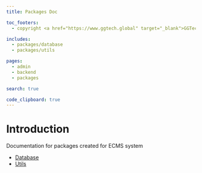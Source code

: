 ```yaml
---
title: Packages Doc

toc_footers:
  - copyright <a href="https://www.ggtech.global" target="_blank">GGTech</a> 2021 ©

includes:
  - packages/database
  - packages/utils

pages:
  - admin
  - backend
  - packages

search: true

code_clipboard: true
---
```


# Introduction

Documentation for packages created for ECMS system

* [Database](#database-package)
* [Utils](#utils-package)
